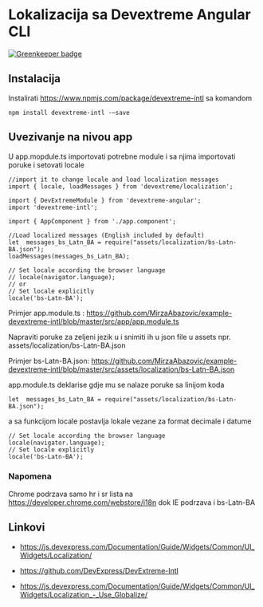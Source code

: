 # Lokalizacija sa Devextreme Angular CLI

[![Greenkeeper badge](https://badges.greenkeeper.io/MirzaAbazovic/example-devextreme-intl.svg)](https://greenkeeper.io/)


## Instalacija
Instalirati https://www.npmjs.com/package/devextreme-intl sa komandom
```Shell
npm install devextreme-intl -–save
```

## Uvezivanje na nivou app

U app.mopdule.ts importovati potrebne module i sa njima importovati poruke i setovati locale

```
//import it to change locale and load localization messages
import { locale, loadMessages } from 'devextreme/localization'; 

import { DevExtremeModule } from 'devextreme-angular';
import 'devextreme-intl';

import { AppComponent } from './app.component';

//Load localized messages (English included by default)
let  messages_bs_Latn_BA = require("assets/localization/bs-Latn-BA.json");
loadMessages(messages_bs_Latn_BA);

// Set locale according the browser language
// locale(navigator.language);
// or
// Set locale explicitly
locale('bs-Latn-BA');

```
Primjer app.module.ts : https://github.com/MirzaAbazovic/example-devextreme-intl/blob/master/src/app/app.module.ts

Napraviti poruke za zeljeni jezik u i snimiti ih u json file u assets npr.
assets/localization/bs-Latn-BA.json

Primjer bs-Latn-BA.json: https://github.com/MirzaAbazovic/example-devextreme-intl/blob/master/src/assets/localization/bs-Latn-BA.json


app.module.ts deklarise gdje mu se nalaze poruke sa linijom koda
```
let  messages_bs_Latn_BA = require("assets/localization/bs-Latn-BA.json");
```

a sa funkcijom locale postavlja lokale vezane za format decimale i datume
```
// Set locale according the browser language
locale(navigator.language);
// Set locale explicitly
locale('bs-Latn-BA');
```


### Napomena 

Chrome podrzava samo hr i sr lista na https://developer.chrome.com/webstore/i18n
dok IE podrzava i bs-Latn-BA


## Linkovi

* https://js.devexpress.com/Documentation/Guide/Widgets/Common/UI_Widgets/Localization/

* https://github.com/DevExpress/DevExtreme-Intl

* https://js.devexpress.com/Documentation/Guide/Widgets/Common/UI_Widgets/Localization_-_Use_Globalize/



